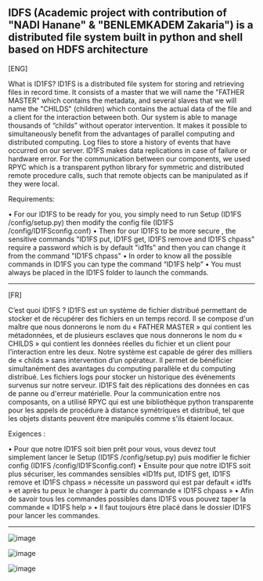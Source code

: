 IDFS (Academic project with contribution of "NADI Hanane" & "BENLEMKADEM Zakaria") is a distributed file system built in python and shell based on HDFS architecture
-----------------------------------------------------------------------------------------------------------------------------------------------------------
[ENG]

What is ID1FS? ID1FS is a distributed file system for storing and retrieving files in record time. It consists of a master that we will name the "FATHER MASTER" which contains the metadata, and several slaves that we will name the "CHILDS" (children) which contains the actual data of the file and a client for the interaction between both. Our system is able to manage thousands of “childs” without operator intervention. It makes it possible to simultaneously benefit from the advantages of parallel computing and distributed computing. Log files to store a history of events that have occurred on our server. ID1FS makes data replications in case of failure or hardware error. For the communication between our components, we used RPYC which is a transparent python library for symmetric and distributed remote procedure calls, such that remote objects can be manipulated as if they were local.

Requirements:

• For our ID1FS to be ready for you, you simply need to run Setup (ID1FS /config/setup.py) then modify the config file (ID1FS /config/ID1FSconfig.conf) • Then for our ID1FS to be more secure , the sensitive commands "ID1FS put, ID1FS get, ID1FS remove and ID1FS chpass" require a password which is by default "id1fs" and then you can change it from the command "ID1FS chpass" • In order to know all the possible commands in ID1FS you can type the command “ID1FS help” • You must always be placed in the ID1FS folder to launch the commands.

-----------------------------------------------------------------------------------------------------------------------------------------------------------
[FR]

C’est quoi ID1FS ?
ID1FS est un système de fichier distribué permettant de stocker et de récupérer des fichiers en un temps record. Il se compose d'un maître que nous donnerons le nom du « FATHER MASTER » qui contient les métadonnées, et de plusieurs esclaves que nous donnerons le nom du  « CHILDS » qui contient les données réelles du fichier et un client pour l'interaction entre les deux.
Notre système est capable de gérer des milliers de  « childs » sans intervention d’un opérateur. Il permet de bénéficier simultanément des avantages du computing parallèle et du computing distribué. Les fichiers logs pour stocker un historique des événements survenus sur notre serveur. ID1FS fait des réplications des données en cas de panne ou d'erreur matérielle. Pour la communication entre nos composants, on a utilisé RPYC qui est une bibliothèque python transparente pour les appels de procédure à distance symétriques et distribué, tel que les objets distants peuvent être manipulés comme s'ils étaient locaux.


Exigences :

 •  Pour que notre ID1FS soit bien prêt pour vous, vous devez tout simplement lancer le Setup (ID1FS /config/setup.py) puis modifier le fichier config (ID1FS /config/ID1FSconfig.conf)
 •  Ensuite pour que notre ID1FS soit plus sécuriser,  les commandes sensibles «ID1fs put, ID1FS get, ID1FS remove et ID1FS chpass » nécessite un password qui est par default  « id1fs » et après tu peux le changer à partir du commande « ID1FS chpass »
 •  Afin de savoir tous les commandes possibles dans ID1FS vous pouvez taper la commande «  ID1FS help »
 •  Il faut toujours être placé dans le dossier ID1FS pour lancer les commandes. 


-----------------------------------------------------------------------------------------------------------------------------------------------------------
 ![image](https://github.com/hamzaae/ID1FS-master/assets/122805922/07637a33-6ce3-426d-97cc-f7e9a05fbb9e)

 ![image](https://github.com/hamzaae/ID1FS-master/assets/122805922/8c661095-12a2-4c5f-a807-7cb98a8b4568)

 ![image](https://github.com/hamzaae/ID1FS-master/assets/122805922/404b318f-1de8-4d81-936a-dd80f90c1157)

